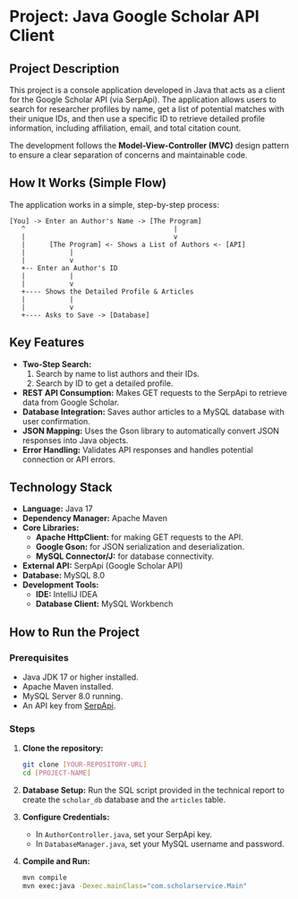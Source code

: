 # Project: Java Google Scholar API Client

## Project Description

This project is a console application developed in Java that acts as a client for the Google Scholar API (via SerpApi). The application allows users to search for researcher profiles by name, get a list of potential matches with their unique IDs, and then use a specific ID to retrieve detailed profile information, including affiliation, email, and total citation count.

The development follows the **Model-View-Controller (MVC)** design pattern to ensure a clear separation of concerns and maintainable code.

## How It Works (Simple Flow)

The application works in a simple, step-by-step process:

```
[You] -> Enter an Author's Name -> [The Program]
   ^                                     |
   |                                     v
   |      [The Program] <- Shows a List of Authors <- [API]
   |           |
   |           v
   +-- Enter an Author's ID
   |           |
   |           v
   +---- Shows the Detailed Profile & Articles
   |           |
   |           v
   +---- Asks to Save -> [Database]
```

## Key Features

- **Two-Step Search:**
    1. Search by name to list authors and their IDs.
    2. Search by ID to get a detailed profile.
- **REST API Consumption:** Makes GET requests to the SerpApi to retrieve data from Google Scholar.
- **Database Integration:** Saves author articles to a MySQL database with user confirmation.
- **JSON Mapping:** Uses the Gson library to automatically convert JSON responses into Java objects.
- **Error Handling:** Validates API responses and handles potential connection or API errors.

## Technology Stack

- **Language:** Java 17
- **Dependency Manager:** Apache Maven
- **Core Libraries:**
    - **Apache HttpClient:** for making GET requests to the API.
    - **Google Gson:** for JSON serialization and deserialization.
    - **MySQL Connector/J:** for database connectivity.
- **External API:** SerpApi (Google Scholar API)
- **Database:** MySQL 8.0
- **Development Tools:**
    - **IDE:** IntelliJ IDEA
    - **Database Client:** MySQL Workbench

## How to Run the Project

### Prerequisites

- Java JDK 17 or higher installed.
- Apache Maven installed.
- MySQL Server 8.0 running.
- An API key from [SerpApi](https://serpapi.com/).

### Steps

1. **Clone the repository:**
   ```bash
   git clone [YOUR-REPOSITORY-URL]
   cd [PROJECT-NAME]
   ```

2. **Database Setup:**
   Run the SQL script provided in the technical report to create the `scholar_db` database and the `articles` table.

3. **Configure Credentials:**
    - In `AuthorController.java`, set your SerpApi key.
    - In `DatabaseManager.java`, set your MySQL username and password.

4. **Compile and Run:**
   ```bash
   mvn compile
   mvn exec:java -Dexec.mainClass="com.scholarservice.Main"
   ```